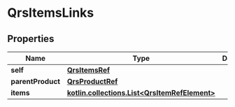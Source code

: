 
# QrsItemsLinks

## Properties
| Name | Type | Description | Notes |
| ------------ | ------------- | ------------- | ------------- |
| **self** | [**QrsItemsRef**](QrsItemsRef.md) |  |  [optional] |
| **parentProduct** | [**QrsProductRef**](QrsProductRef.md) |  |  [optional] |
| **items** | [**kotlin.collections.List&lt;QrsItemRefElement&gt;**](QrsItemRefElement.md) |  |  [optional] |



